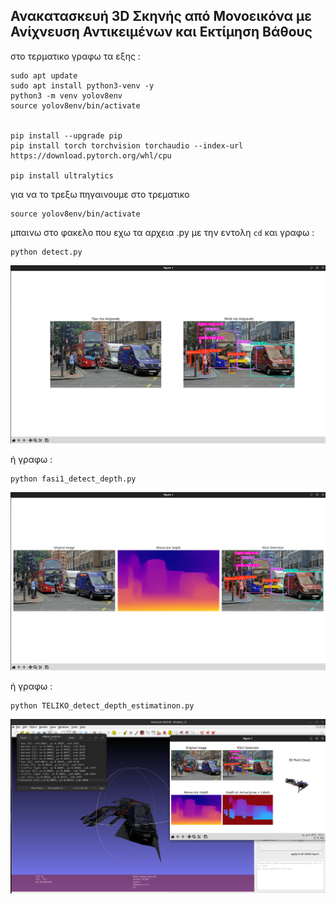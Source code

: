 ## Ανακατασκευή 3D Σκηνής από Μονοεικόνα με Ανίχνευση Αντικειμένων και Εκτίμηση Βάθους


στο τερματικο γραφω τα εξης :

```
sudo apt update
sudo apt install python3-venv -y
python3 -m venv yolov8env
source yolov8env/bin/activate


pip install --upgrade pip
pip install torch torchvision torchaudio --index-url https://download.pytorch.org/whl/cpu

pip install ultralytics 

```

για να το τρεξω πηγαινουμε στο τρεματικο 

```
source yolov8env/bin/activate 
```

μπαινω στο φακελο που εχω τα αρχεια .py με την εντολη ```cd```
και γραφω :

```
python detect.py
```

  <div style="text-align:center;">
    <img src="image/2.png" alt="1" width="800">
</div>


ή  γραφω :
```
python fasi1_detect_depth.py
```

  <div style="text-align:center;">
    <img src="image/3.png" alt="1" width="800">
</div>

ή γραφω :

```
python TELIKO_detect_depth_estimatinon.py
```

  <div style="text-align:center;">
    <img src="image/1.png" alt="1" width="800">
</div>